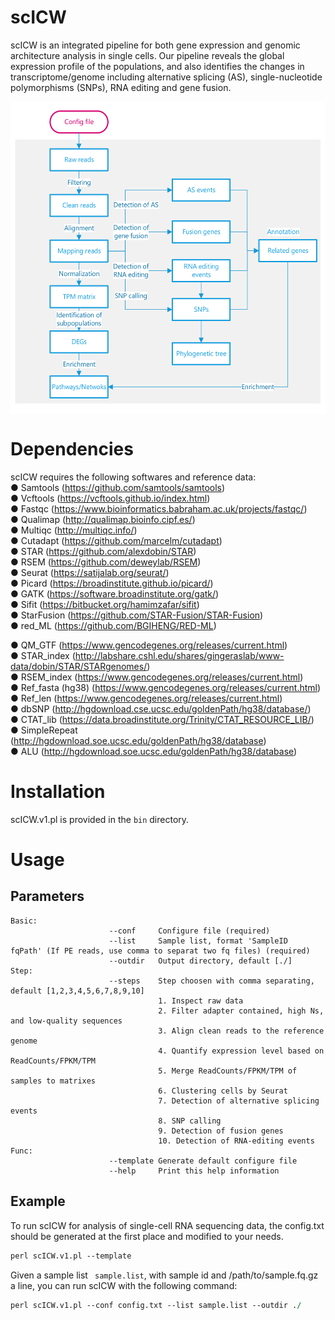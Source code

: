 # scICW
scICW is an integrated pipeline for both gene expression and genomic architecture analysis in single cells. Our pipeline reveals the global expression profile of the populations, and also identifies the changes in transcriptome/genome including alternative splicing (AS), single-nucleotide polymorphisms (SNPs), RNA editing and gene fusion.  

<img src="https://github.com/Cacti-Jiang/scICW/blob/master/image/workflow.png" width = "550" height = "500" alt="workflow" align=center />

# Dependencies
scICW requires the following softwares and reference data:  
● Samtools (https://github.com/samtools/samtools)  
● Vcftools (https://vcftools.github.io/index.html)  
● Fastqc (https://www.bioinformatics.babraham.ac.uk/projects/fastqc/)  
● Qualimap (http://qualimap.bioinfo.cipf.es/)  
● Multiqc (http://multiqc.info/)  
● Cutadapt (https://github.com/marcelm/cutadapt)  
● STAR (https://github.com/alexdobin/STAR)  
● RSEM (https://github.com/deweylab/RSEM)  
● Seurat (https://satijalab.org/seurat/)  
● Picard (https://broadinstitute.github.io/picard/)  
● GATK (https://software.broadinstitute.org/gatk/)  
● Sifit (https://bitbucket.org/hamimzafar/sifit)  
● StarFusion (https://github.com/STAR-Fusion/STAR-Fusion)  
● red_ML (https://github.com/BGIHENG/RED-ML)  

● QM_GTF (https://www.gencodegenes.org/releases/current.html)  
● STAR_index (http://labshare.cshl.edu/shares/gingeraslab/www-data/dobin/STAR/STARgenomes/)  
● RSEM_index (https://www.gencodegenes.org/releases/current.html)  
● Ref_fasta (hg38) (https://www.gencodegenes.org/releases/current.html)  
● Ref_len (https://www.gencodegenes.org/releases/current.html)  
● dbSNP (http://hgdownload.cse.ucsc.edu/goldenPath/hg38/database/)   
● CTAT_lib (https://data.broadinstitute.org/Trinity/CTAT_RESOURCE_LIB/)  
● SimpleRepeat (http://hgdownload.soe.ucsc.edu/goldenPath/hg38/database)   
● ALU (http://hgdownload.soe.ucsc.edu/goldenPath/hg38/database)  
# Installation
scICW.v1.pl is provided in the ```bin``` directory.  
# Usage
## Parameters
```
Basic:
                      --conf     Configure file (required)
                      --list     Sample list, format 'SampleID  fqPath' (If PE reads, use comma to separat two fq files) (required) 
                      --outdir   Output directory, default [./]
Step:
                      --steps    Step choosen with comma separating, default [1,2,3,4,5,6,7,8,9,10]
                                 1. Inspect raw data
                                 2. Filter adapter contained, high Ns, and low-quality sequences
                                 3. Align clean reads to the reference genome
                                 4. Quantify expression level based on ReadCounts/FPKM/TPM
                                 5. Merge ReadCounts/FPKM/TPM of samples to matrixes
                                 6. Clustering cells by Seurat
                                 7. Detection of alternative splicing events
                                 8. SNP calling
                                 9. Detection of fusion genes
                                 10. Detection of RNA-editing events
Func:
                      --template Generate default configure file
                      --help     Print this help information
```
## Example
To run scICW for analysis of single-cell RNA sequencing data, the config.txt should be generated at the first place and modified to your needs.
```perl
perl scICW.v1.pl --template
```
Given a sample list ``` sample.list```, with sample id and /path/to/sample.fq.gz a line, you can run scICW with the following command:
```perl
perl scICW.v1.pl --conf config.txt --list sample.list --outdir ./
```
